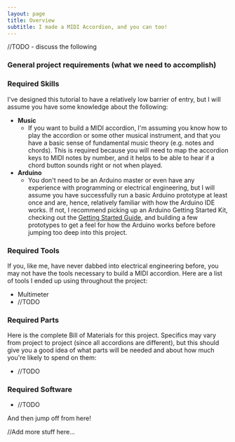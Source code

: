 ```yaml
---
layout: page
title: Overview
subtitle: I made a MIDI Accordion, and you can too!
---
```


//TODO - discuss the following

### General project requirements (what we need to accomplish)

### Required Skills

I've designed this tutorial to have a relatively low barrier of entry, but I will assume you have some knowledge about the following:

- **Music**
    - If you want to build a MIDI accordion, I'm assuming you know how to play the accordion or some other musical instrument, and that you have a basic sense of fundamental music theory (e.g. notes and chords).  This is required because you will need to map the accordion keys to MIDI notes by number, and it helps to be able to hear if a chord button sounds right or not when played.
- **Arduino**
    - You don't need to be an Arduino master or even have any experience with programming or electrical engineering, but I will assume you have successfully run a basic Arduino prototype at least once and are, hence, relatively familiar with how the Arduino IDE works.  If not, I recommend picking up an Arduino Getting Started Kit, checking out the [Getting Started Guide](https://www.arduino.cc/en/Guide/HomePage), and building a few prototypes to get a feel for how the Arduino works before before jumping too deep into this project.

### Required Tools

If you, like me, have never dabbed into electrical engineering before, you may not have the tools necessary to build a MIDI accordion.  Here are a list of tools I ended up using throughout the project:

- Multimeter
- //TODO

### Required Parts

Here is the complete Bill of Materials for this project.  Specifics may vary from project to project (since all accordions are different), but this should give you a good idea of what parts will be needed and about how much you're likely to spend on them:

- //TODO

### Required Software

- //TODO

And then jump off from here!

//Add more stuff here...